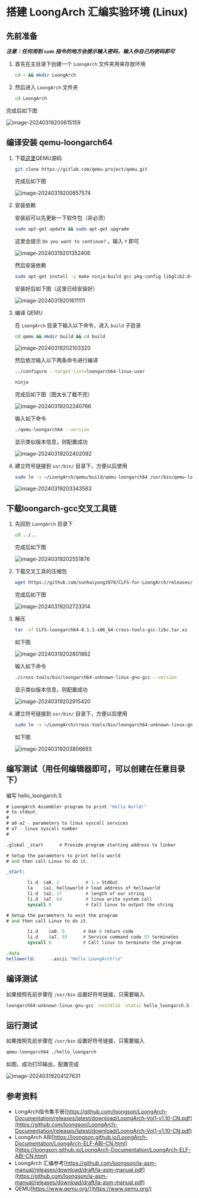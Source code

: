 # 搭建 LoongArch 汇编实验环境 (Linux)

## 先前准备

***注意：任何用到 `sudo` 指令的地方会提示输入密码，输入你自己的密码即可***

1. 首先在主目录下创建一个 `LoongArch` 文件夹用来存放环境

    ```bash
    cd ~ && mkdir LoongArch
    ```

2. 然后进入 `LoongArch` 文件夹

    ```bash
    cd LoongArch
    ```

完成后如下图

![image-20240319200615159](assets/image-20240319200615159.png)

## 编译安装 qemu-loongarch64

1. 下载[这里](https://download.qemu.org/qemu-8.2.2.tar.xz)QEMU源码

    ```bash
    git clone https://gitlab.com/qemu-project/qemu.git
    ```

    完成后如下图

    ![image-20240319200857574](assets/image-20240319200857574.png)

2. 安装依赖

    安装前可以先更新一下软件包（非必须）

    ```bash
    sudo apt-get update && sudo apt-get upgrade
    ```

    这里会提示 `Do you want to continue?` ，输入 `Y` 即可

    ![image-20240319201352406](assets/image-20240319201352406.png)

    然后安装依赖

    ```bash
    sudo apt-get install -y make ninja-build gcc pkg-config libglib2.0-dev git python3-venv
    ```

    安装好后如下图（这里已经安装好）

    ![image-20240319201611111](assets/image-20240319201611111.png)

3. 编译 QEMU

    在 `LoongArch` 目录下输入以下命令，进入 `build` 子目录

    ```bash
    cd qemu && mkdir build && cd build
    ```

    ![image-20240319202103320](assets/image-20240319202103320.png)

    然后依次输入以下两条命令进行编译

    ```bash
    ../configure --target-list=loongarch64-linux-user
    ```

    ```bash
    ninja
    ```

    完成后如下图（图太长了截不完）

    ![image-20240319202240766](assets/image-20240319202240766.png)

    输入如下命令

    ```bash
    ./qemu-loongarch64 --version
    ```

    显示类似版本信息，则配置成功

    ![image-20240319202402092](assets/image-20240319202402092.png)

4. 建立符号链接到 `usr/bin/` 目录下，方便以后使用

    ```bash
    sudo ln -s ~/LoongArch/qemu/build/qemu-loongarch64 /usr/bin/qemu-loongarch64
    ```

    ![image-20240319203343563](assets/image-20240319203343563.png)

## 下载loongarch-gcc交叉工具链

1. 先回到 `LoongArch` 目录下

    ```bash
    cd ../..
    ```

    完成后如下图

    ![image-20240319202551876](assets/image-20240319202551876.png)

2. 下载交叉工具的压缩包

    ```bash
    wget https://github.com/sunhaiyong1978/CLFS-for-LoongArch/releases/download/8.1/CLFS-loongarch64-8.1.1-x86_64-cross-tools-gcc-libc.tar.xz
    ```

    完成后如下图

    ![image-20240319202723314](assets/image-20240319202723314.png)

3. 解压

    ```bash
    tar -xf CLFS-loongarch64-8.1.1-x86_64-cross-tools-gcc-libc.tar.xz
    ```

    如下图

    ![image-20240319202801862](assets/image-20240319202801862.png)

    输入如下命令

    ```bash
    ./cross-tools/bin/loongarch64-unknown-linux-gnu-gcc --version
    ```

    显示类似版本信息，则配置成功

    ![image-20240319202915420](assets/image-20240319202915420.png)

4. 建立符号链接到 `usr/bin/` 目录下，方便以后使用

    ```bash
    sudo ln -s ~/LoongArch/cross-tools/bin/loongarch64-unknown-linux-gnu-gcc /usr/bin/loongarch64-unknown-linux-gnu-gcc
    ```

    如下图

    ![image-20240319203806693](assets/image-20240319203806693.png)

## 编写测试（用任何编辑器即可，可以创建在任意目录下）

编写 hello_loongarch.S

```asm
# LoongArch Assembler program to print "Hello World!"
# to stdout.
#
# a0-a2 - parameters to linux syscall services
# a7 - linux syscall number
#

.global _start      # Provide program starting address to linker

# Setup the parameters to print hello world
# and then call Linux to do it.

_start:

        li.d  $a0, 1          # 1 = StdOut
        la    $a1, helloworld # load address of helloworld
        li.d  $a2, 17         # length of our string
        li.d  $a7, 64         # linux write system call
        syscall 0             # Call linux to output the string

# Setup the parameters to exit the program
# and then call Linux to do it.

        li.d    $a0, 0       # Use 0 return code
        li.d    $a7, 93      # Service command code 93 terminates
        syscall 0            # Call linux to terminate the program

.data
helloworld:      .ascii "Hello LoongArch!\n"
```

## 编译测试

如果按照先前步骤在 `/usr/bin` 设置好符号链接，只需要输入

```bash
loongarch64-unknown-linux-gnu-gcc -nostdlib -static hello_loongarch.S -o hello_loongarch
```

## 运行测试

如果按照先前步骤在 `/usr/bin` 设置好符号链接，只需要输入

```bash
qemu-loongarch64 ./hello_loongarch
```

如图，成功打印输出，配置完成

![image-20240319204127631](assets/image-20240319204127631.png)

## 参考资料

* LongArch指令集手册[https://github.com/loongson/LoongArch-Documentation/releases/latest/download/LoongArch-Vol1-v1.10-CN.pdf](https://github.com/loongson/LoongArch-Documentation/releases/latest/download/LoongArch-Vol1-v1.10-CN.pdf)
* LoongArch ABI[https://loongson.github.io/LoongArch-Documentation/LoongArch-ELF-ABI-CN.html](https://loongson.github.io/LoongArch-Documentation/LoongArch-ELF-ABI-CN.html)
* LoongArch 汇编参考[https://github.com/loongson/la-asm-manual/releases/download/draft/la-asm-manual.pdf](https://github.com/loongson/la-asm-manual/releases/download/draft/la-asm-manual.pdf)
* QEMU[https://www.qemu.org/](https://www.qemu.org/)

